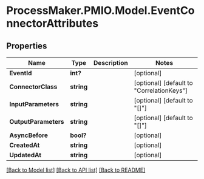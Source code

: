 # ProcessMaker.PMIO.Model.EventConnectorAttributes
## Properties

Name | Type | Description | Notes
------------ | ------------- | ------------- | -------------
**EventId** | **int?** |  | [optional] 
**ConnectorClass** | **string** |  | [optional] [default to "CorrelationKeys"]
**InputParameters** | **string** |  | [optional] [default to "[]"]
**OutputParameters** | **string** |  | [optional] [default to "[]"]
**AsyncBefore** | **bool?** |  | [optional] 
**CreatedAt** | **string** |  | [optional] 
**UpdatedAt** | **string** |  | [optional] 

[[Back to Model list]](../README.md#documentation-for-models) [[Back to API list]](../README.md#documentation-for-api-endpoints) [[Back to README]](../README.md)

